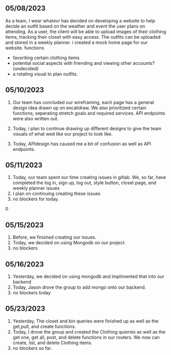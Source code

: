 ## 05/08/2023
As a team, I wear whatevr has decided on developing a website to help decide an outfit based on the weather and event the user plans on attending. As a user, the client will be able to upload images of their clothing items, tracking their closet with easy access. The outfits can be uploaded and stored in a weekly planner.
i created a mock home page for our website.
 functions
- favoriting certain clothing items
- potential social aspects with friending and viewing other accounts? (undecided)
- a rotating visual to plan outfits.

## 05/10/2023
1. Our team has concluded our wireframing, each page has a general design idea drawn up on excalidraw. We also prioritized certain functions, seperating stretch goals and required services. API endpoints were also written out.

2. Today, i plan to continue drawing up different designs to give the team visuals of what wed like our project to look like.

3. Today, APIdesign has caused me a bit of confusion as well as API endpoints.

## 05/11/2023
1. Today, our team spent our time creating issues in gitlab. We, so far, have completed the log in, sign up, log out, style button, closet page, and weekly planner issues
2. I plan on continuing creating these issues
3. no blockers for today.

0
## 05/15/2023
1. Before, we finished creating our issues.
2. Today, we decided on using Mongodb on our project.
3. no blockers

## 05/16/2023
1. Yesterday, we decided on using mongodb and implimented that into our backend
2. Today, Jason drove the group to add mongo onto our backend.
3. no blockers today

## 05/23/2023
1. Yesterday, The closet and bin queries were finished up as well as the get,pull, and create functions.
2. Today, I drove the group and created the Clothing quieries as well as the get one, get all, post, and delete functions in our routers. We now can create, list, and delete Clothing items.
3. no blockers so far.
